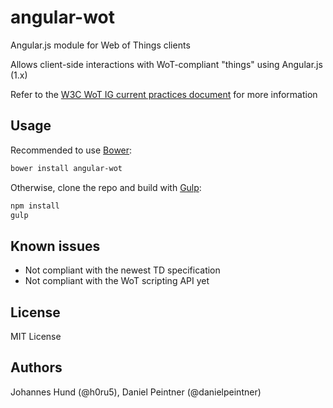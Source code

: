 # angular-wot
Angular.js module for Web of Things clients

Allows client-side interactions with WoT-compliant "things" using Angular.js (1.x)

Refer to the [W3C WoT IG current practices document](https://w3c.github.io/wot/current-practices/wot-practices.html) for more information

## Usage

Recommended to use [Bower](http://bower.io/):

```bash
bower install angular-wot
```

Otherwise, clone the repo and build with [Gulp](http://gulpjs.com/):

```bash
npm install
gulp
```

## Known issues

- Not compliant with the newest TD specification
- Not compliant with the WoT scripting API yet

## License

MIT License

## Authors

Johannes Hund (@h0ru5), Daniel Peintner (@danielpeintner)
